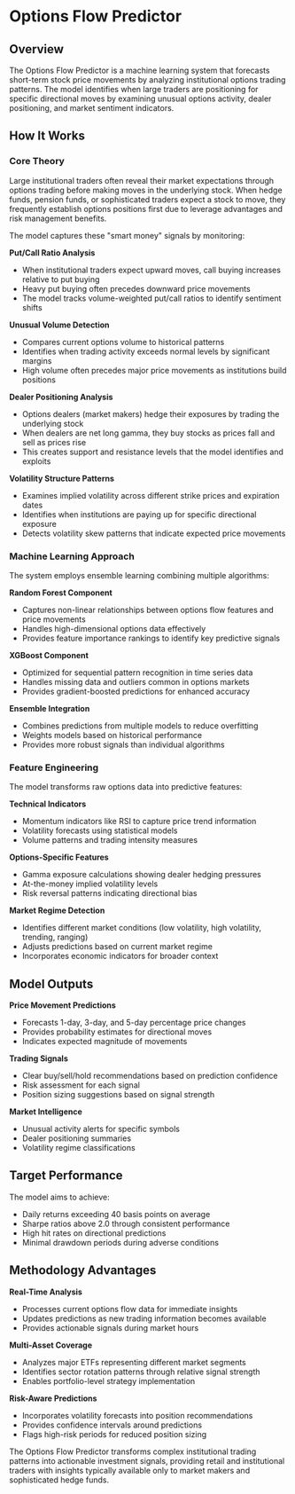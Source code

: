 # Options Flow Predictor

## Overview

The Options Flow Predictor is a machine learning system that forecasts short-term stock price movements by analyzing institutional options trading patterns. The model identifies when large traders are positioning for specific directional moves by examining unusual options activity, dealer positioning, and market sentiment indicators.

## How It Works

### Core Theory

Large institutional traders often reveal their market expectations through options trading before making moves in the underlying stock. When hedge funds, pension funds, or sophisticated traders expect a stock to move, they frequently establish options positions first due to leverage advantages and risk management benefits.

The model captures these "smart money" signals by monitoring:

**Put/Call Ratio Analysis**
- When institutional traders expect upward moves, call buying increases relative to put buying
- Heavy put buying often precedes downward price movements
- The model tracks volume-weighted put/call ratios to identify sentiment shifts

**Unusual Volume Detection**
- Compares current options volume to historical patterns
- Identifies when trading activity exceeds normal levels by significant margins
- High volume often precedes major price movements as institutions build positions

**Dealer Positioning Analysis**
- Options dealers (market makers) hedge their exposures by trading the underlying stock
- When dealers are net long gamma, they buy stocks as prices fall and sell as prices rise
- This creates support and resistance levels that the model identifies and exploits

**Volatility Structure Patterns**
- Examines implied volatility across different strike prices and expiration dates
- Identifies when institutions are paying up for specific directional exposure
- Detects volatility skew patterns that indicate expected price movements

### Machine Learning Approach

The system employs ensemble learning combining multiple algorithms:

**Random Forest Component**
- Captures non-linear relationships between options flow features and price movements
- Handles high-dimensional options data effectively
- Provides feature importance rankings to identify key predictive signals

**XGBoost Component**
- Optimized for sequential pattern recognition in time series data
- Handles missing data and outliers common in options markets
- Provides gradient-boosted predictions for enhanced accuracy

**Ensemble Integration**
- Combines predictions from multiple models to reduce overfitting
- Weights models based on historical performance
- Provides more robust signals than individual algorithms

### Feature Engineering

The model transforms raw options data into predictive features:

**Technical Indicators**
- Momentum indicators like RSI to capture price trend information
- Volatility forecasts using statistical models
- Volume patterns and trading intensity measures

**Options-Specific Features**
- Gamma exposure calculations showing dealer hedging pressures
- At-the-money implied volatility levels
- Risk reversal patterns indicating directional bias

**Market Regime Detection**
- Identifies different market conditions (low volatility, high volatility, trending, ranging)
- Adjusts predictions based on current market regime
- Incorporates economic indicators for broader context

## Model Outputs

**Price Movement Predictions**
- Forecasts 1-day, 3-day, and 5-day percentage price changes
- Provides probability estimates for directional moves
- Indicates expected magnitude of movements

**Trading Signals**
- Clear buy/sell/hold recommendations based on prediction confidence
- Risk assessment for each signal
- Position sizing suggestions based on signal strength

**Market Intelligence**
- Unusual activity alerts for specific symbols
- Dealer positioning summaries
- Volatility regime classifications

## Target Performance

The model aims to achieve:
- Daily returns exceeding 40 basis points on average
- Sharpe ratios above 2.0 through consistent performance
- High hit rates on directional predictions
- Minimal drawdown periods during adverse conditions

## Methodology Advantages

**Real-Time Analysis**
- Processes current options flow data for immediate insights
- Updates predictions as new trading information becomes available
- Provides actionable signals during market hours

**Multi-Asset Coverage**
- Analyzes major ETFs representing different market segments
- Identifies sector rotation patterns through relative signal strength
- Enables portfolio-level strategy implementation

**Risk-Aware Predictions**
- Incorporates volatility forecasts into position recommendations
- Provides confidence intervals around predictions
- Flags high-risk periods for reduced position sizing

The Options Flow Predictor transforms complex institutional trading patterns into actionable investment signals, providing retail and institutional traders with insights typically available only to market makers and sophisticated hedge funds.
